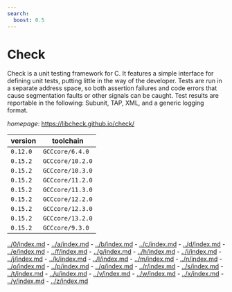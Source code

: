 ```yaml
---
search:
  boost: 0.5
---
```

# Check

Check is a unit testing framework for C.  It features a simple interface for defining unit tests,  putting little in the way of the developer. Tests are run  in a separate address space, so both assertion failures  and code errors that cause segmentation faults or other  signals can be caught. Test results are reportable in  the following: Subunit, TAP, XML, and a generic logging format.

*homepage*: <https://libcheck.github.io/check/>

version | toolchain
--------|----------
``0.12.0`` | ``GCCcore/6.4.0``
``0.15.2`` | ``GCCcore/10.2.0``
``0.15.2`` | ``GCCcore/10.3.0``
``0.15.2`` | ``GCCcore/11.2.0``
``0.15.2`` | ``GCCcore/11.3.0``
``0.15.2`` | ``GCCcore/12.2.0``
``0.15.2`` | ``GCCcore/12.3.0``
``0.15.2`` | ``GCCcore/13.2.0``
``0.15.2`` | ``GCCcore/9.3.0``

[../0/index.md](0) - [../a/index.md](a) - [../b/index.md](b) - [../c/index.md](c) - [../d/index.md](d) - [../e/index.md](e) - [../f/index.md](f) - [../g/index.md](g) - [../h/index.md](h) - [../i/index.md](i) - [../j/index.md](j) - [../k/index.md](k) - [../l/index.md](l) - [../m/index.md](m) - [../n/index.md](n) - [../o/index.md](o) - [../p/index.md](p) - [../q/index.md](q) - [../r/index.md](r) - [../s/index.md](s) - [../t/index.md](t) - [../u/index.md](u) - [../v/index.md](v) - [../w/index.md](w) - [../x/index.md](x) - [../y/index.md](y) - [../z/index.md](z)

